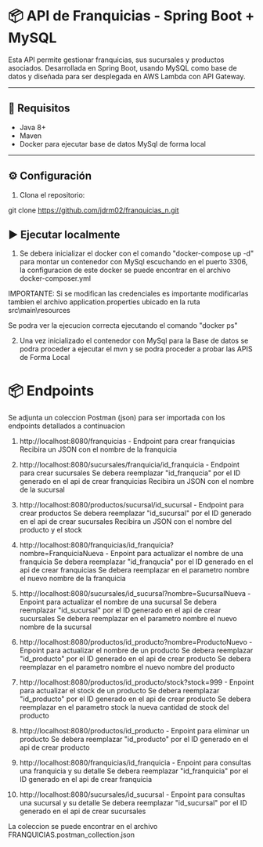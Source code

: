 # 📦 API de Franquicias - Spring Boot + MySQL

Esta API permite gestionar franquicias, sus sucursales y productos asociados. Desarrollada en Spring Boot, usando MySQL como base de datos y diseñada para ser desplegada en AWS Lambda con API Gateway.

---

## 🚀 Requisitos

- Java 8+
- Maven
- Docker para ejecutar base de datos MySql de forma local

---

## ⚙️ Configuración

1. Clona el repositorio:

git clone https://github.com/jdrm02/franquicias_n.git

## ▶️ Ejecutar localmente

1. Se debera inicializar el docker con el comando "docker-compose up -d" para montar un contenedor con MySql escuchando en el puerto 3306, la configuracion de este docker se puede encontrar en el archivo docker-composer.yml 

IMPORTANTE: Si se modifican las credenciales es importante modificarlas tambien el archivo application.properties ubicado en la ruta src\main\resources

Se podra ver la ejecucion correcta ejecutando el comando "docker ps"

2. Una vez inicializado el contenedor con MySql para la Base de datos se podra proceder a ejecutar el mvn y se podra proceder a probar las APIS de Forma Local

# 📦 Endpoints

Se adjunta un coleccion Postman (json) para ser importada con los endpoints detallados a continuacion

1. http://localhost:8080/franquicias - Endpoint para crear franquicias
    Recibira un JSON con el nombre de la franquicia

2. http://localhost:8080/sucursales/franquicia/id_franquicia - Endpoint para crear sucursales
    Se debera reemplazar "id_franqucia" por el ID generado en el api de crear franquicias
    Recibira un JSON con el nombre de la sucursal

3. http://localhost:8080/productos/sucursal/id_sucursal - Endpoint para crear productos
    Se debera reemplazar "id_sucursal" por el ID generado en el api de crear sucursales
    Recibira un JSON con el nombre del producto y el stock

4. http://localhost:8080/franquicias/id_franquicia?nombre=FranquiciaNueva - Enpoint para actualizar el nombre de una franquicia
    Se debera reemplazar "id_franqucia" por el ID generado en el api de crear franquicias
    Se debera reemplazar en el parametro nombre el nuevo nombre de la franquicia

5. http://localhost:8080/sucursales/id_sucursal?nombre=SucursalNueva - Enpoint para actualizar el nombre de una sucursal
    Se debera reemplazar "id_sucursal" por el ID generado en el api de crear sucursales
    Se debera reemplazar en el parametro nombre el nuevo nombre de la sucursal

6. http://localhost:8080/productos/id_producto?nombre=ProductoNuevo - Enpoint para actualizar el nombre de un producto
    Se debera reemplazar "id_producto" por el ID generado en el api de crear producto
    Se debera reemplazar en el parametro nombre el nuevo nombre del producto

7. http://localhost:8080/productos/id_producto/stock?stock=999 - Enpoint para actualizar el stock de un producto
    Se debera reemplazar "id_producto" por el ID generado en el api de crear producto
    Se debera reemplazar en el parametro stock la nueva cantidad de stock del producto

8. http://localhost:8080/productos/id_producto - Enpoint para eliminar un producto
    Se debera reemplazar "id_producto" por el ID generado en el api de crear producto

9. http://localhost:8080/franquicias/id_franquicia - Enpoint para consultas una franquicia y su detalle
    Se debera reemplazar "id_franquicia" por el ID generado en el api de crear franquicia

10. http://localhost:8080/sucursales/id_sucursal - Enpoint para consultas una sucursal y su detalle
    Se debera reemplazar "id_sucursal" por el ID generado en el api de crear sucursales

La coleccion se puede encontrar en el archivo FRANQUICIAS.postman_collection.json